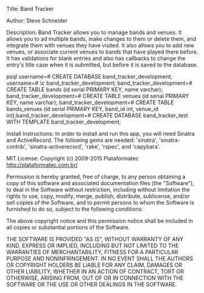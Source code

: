 Title: Band Tracker

Author: Steve Schneider

Description: Band Tracker allows you to manage bands and venues. It allows you to ad multiple bands, make changes to them or delete them, and integrate them with venues they have visited. It also allows you to add new venues, or associate current venues to bands that have played there before. It has validations for blank entries and also has callbacks to change the entry's title case when it is submitted, but before it is saved to the database.

psql
username=# CREATE DATABASE band_tracker_development; username=# \c band_tracker_development; band_tracker_development=# CREATE TABLE bands (id serial PRIMARY KEY, name varchar); band_tracker_development=# CREATE TABLE venues (id serial PRIMARY KEY, name varchar); band_tracker_development=# CREATE TABLE bands_venues (id serial PRIMARY KEY, band_id int, venue_id int);band_tracker_development=# CREATE DATABASE band_tracker_test WITH TEMPLATE band_tracker_development;

Install Instructions: In order to install and run this app, you will need Sinatra and ActiveRecord. The following gems are needed: 'sinatra', 'sinatra-contrib', 'sinatra-activerecord', 'rake', 'rspec', and 'capybara'.

MIT License: Copyright (c) 2009-2015 Plataformatec http://plataformatec.com.br/

Permission is hereby granted, free of charge, to any person obtaining a copy of this software and associated documentation files (the "Software"), to deal in the Software without restriction, including without limitation the rights to use, copy, modify, merge, publish, distribute, sublicense, and/or sell copies of the Software, and to permit persons to whom the Software is furnished to do so, subject to the following conditions:

The above copyright notice and this permission notice shall be included in all copies or substantial portions of the Software.

THE SOFTWARE IS PROVIDED "AS IS", WITHOUT WARRANTY OF ANY KIND, EXPRESS OR IMPLIED, INCLUDING BUT NOT LIMITED TO THE WARRANTIES OF MERCHANTABILITY, FITNESS FOR A PARTICULAR PURPOSE AND NONINFRINGEMENT. IN NO EVENT SHALL THE AUTHORS OR COPYRIGHT HOLDERS BE LIABLE FOR ANY CLAIM, DAMAGES OR OTHER LIABILITY, WHETHER IN AN ACTION OF CONTRACT, TORT OR OTHERWISE, ARISING FROM, OUT OF OR IN CONNECTION WITH THE SOFTWARE OR THE USE OR OTHER DEALINGS IN THE SOFTWARE.
